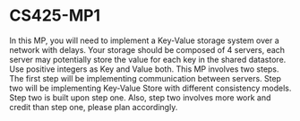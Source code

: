 # CS425-MP1
In this MP, you will need to implement a Key-Value storage system over a network with delays.
Your storage should be composed of 4 servers, each server may potentially store the value for
each key in the shared datastore. Use positive integers as Key and Value both.
This MP involves two steps. The first step will be implementing communication between servers.
Step two will be implementing Key-Value Store with different consistency models. Step two is built
upon step one. Also, step two involves more work and credit than step one, please plan
accordingly.
